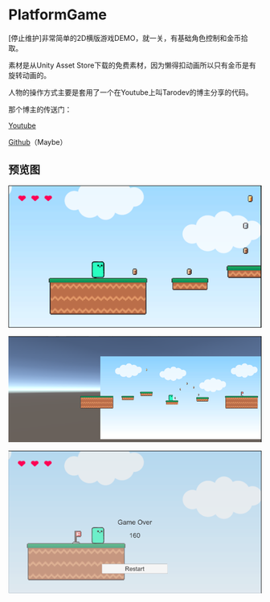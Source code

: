 # PlatformGame
[停止维护]非常简单的2D横版游戏DEMO，就一关，有基础角色控制和金币拾取。

素材是从Unity Asset Store下载的免费素材，因为懒得扣动画所以只有金币是有旋转动画的。

人物的操作方式主要是套用了一个在Youtube上叫Tarodev的博主分享的代码。

那个博主的传送门：

[Youtube](https://www.youtube.com/c/Tarodev/videos)

[Github](https://github.com/Matthew-J-Spencer)（Maybe）

## 预览图

![](https://github.com/HikariXP/FigureBed/blob/main/Platform/Image%201.png)

![](https://github.com/HikariXP/FigureBed/blob/main/Platform/Image%202.png)

![](https://github.com/HikariXP/FigureBed/blob/main/Platform/Image%203.png)
